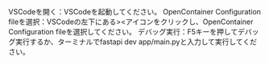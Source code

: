 VSCodeを開く：VSCodeを起動してください。
OpenContainer Configuration fileを選択：VSCodeの左下にある><アイコンをクリックし、OpenContainer Configuration fileを選択してください。
デバッグ実行：F5キーを押してデバッグ実行するか、ターミナルでfastapi dev app/main.pyと入力して実行してください。
